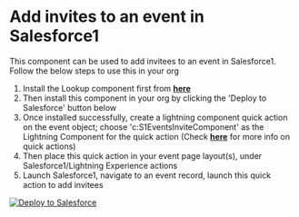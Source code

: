 Add invites to an event in Salesforce1
===============================
This component can be used to add invitees to an event in Salesforce1. Follow the below steps to use this in your org

1. Install the Lookup component first from **[here](https://github.com/kumarrk21/LookupComponent)**
2. Then install this component in your org by clicking the 'Deploy to Salesforce' button below
3. Once installed successfully, create a lightning component quick action on the event object; choose 'c:S1EventsInviteComponent' as the Lightning Component for the quick action (Check **[here](https://developer.salesforce.com/docs/atlas.en-us.salesforce1.meta/salesforce1/actions_about.htm)** for more info on quick actions)
4. Then place this quick action in your event page layout(s), under Salesforce1/Lightning Experience actions
5. Launch Salesforce1, navigate to an event record, launch this quick action to add invitees

<a href="https://githubsfdeploy.herokuapp.com?">
  <img alt="Deploy to Salesforce"
       src="https://raw.githubusercontent.com/afawcett/githubsfdeploy/master/deploy.png">
</a>

